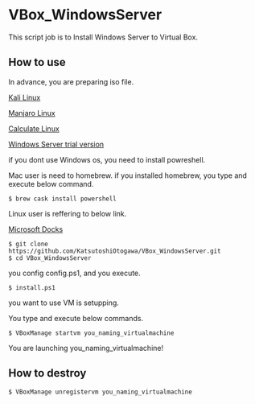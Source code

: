 # VBox_WindowsServer
This script job is to Install Windows Server to Virtual Box.

## How to use

In advance, you are preparing iso file.

[Kali Linux](https://www.kali.org/)

[Manjaro Linux](https://manjaro.org/)

[Calculate Linux](https://www.calculate-linux.org/)

[Windows Server trial version](https://www.microsoft.com/en-US/cloud-platform/windows-server-trial)

if you dont use Windows os, you need to install powreshell.

Mac user is need to homebrew. if you installed homebrew, you type and execute below command.
```
$ brew cask install powershell
```

Linux user is reffering to below link.

[Microsoft Docks](https://docs.microsoft.com/en-US/powershell/scripting/install/installing-powershell-core-on-linux?view=powershell-7)

```
$ git clone https://github.com/KatsutoshiOtogawa/VBox_WindowsServer.git
$ cd VBox_WindowsServer
```
you config config.ps1, and you execute.

```
$ install.ps1
```

you want to use VM is setupping.

You type and execute below commands.
```
$ VBoxManage startvm you_naming_virtualmachine
```
You are launching you_naming_virtualmachine!

## How to destroy 
```
$ VBoxManage unregistervm you_naming_virtualmachine
```
